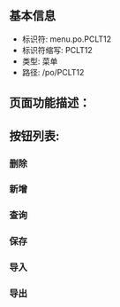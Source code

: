 
## 基本信息

- 标识符: menu.po.PCLT12
- 标识符缩写: PCLT12
- 类型: 菜单
- 路径: /po/PCLT12

## 页面功能描述：





## 按钮列表:


### 删除



### 新增



### 查询



### 保存



### 导入



### 导出


